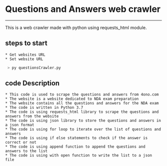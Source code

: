 # Questions and Answers web crawler

---

This is a web crawler made with python using requests_html module.

## steps to start

    * Get websites URL
    * Set website URL 

```python
 > py questionsCrawler.py
```

## code Description

    * This code is used to scrape the questions and answers from 4ono.com
    * The website is a website dedicated to NDA exam preparation
    * The website contains all the questions and answers for the NDA exam
    * The code is written in Python 3.7
    * The code is using requests_html library to scrape the questions and answers from the website
    * The code is using json library to store the questions and answers in a json format
    * The code is using for loop to iterate over the list of questions and answers
    * The code is using if else statements to check if the answer is correct or not
    * The code is using append function to append the questions and answers to the list
    * The code is using with open function to write the list to a json file
